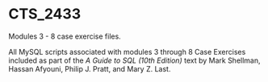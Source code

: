# CTS_2433
Modules 3 - 8 case exercise files. 

All MySQL scripts associated with modules 3 through 8 Case Exercises included as part of the *A Guide to SQL (10th Edition)* text by Mark Shellman, Hassan Afyouni, Philip J. Pratt, and Mary Z. Last.

